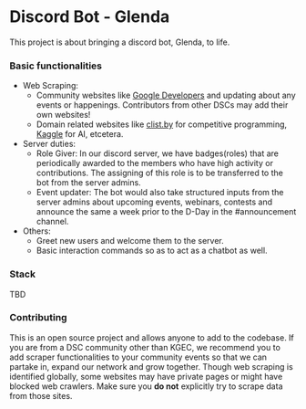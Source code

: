 # Discord Bot - Glenda

This project is about bringing a discord bot, Glenda, to life.

### Basic functionalities
- Web Scraping:
  - Community websites like [Google Developers](https://developers.google.com/events) and updating about any events or happenings. Contributors from other DSCs may add their own websites!
  - Domain related websites like [clist.by](https://clist.by) for competitive programming, [Kaggle](https://www.kaggle.com/competitions) for AI, etcetera.
- Server duties:<br>
  - Role Giver: In our discord server, we have badges(roles) that are periodically awarded to the members who have high activity or contributions. The assigning of this role is to be transferred to the bot from the server admins.
  - Event updater: The bot would also take structured inputs from the server admins about upcoming events, webinars, contests and announce the same a week prior to the D-Day in the #announcement channel.
- Others:
  - Greet new users and welcome them to the server.
  - Basic interaction commands so as to act as a chatbot as well.
  
### Stack
TBD

### Contributing
This is an open source project and allows anyone to add to the codebase. If you are from a DSC community other than KGEC, we recommend you to add scraper functionalities to your community events so that we can partake in, expand our network and grow together.
Though web scraping is identified globally, some websites may have private pages or might have blocked web crawlers. Make sure you **do not** explicitly try to scrape data from those sites.

